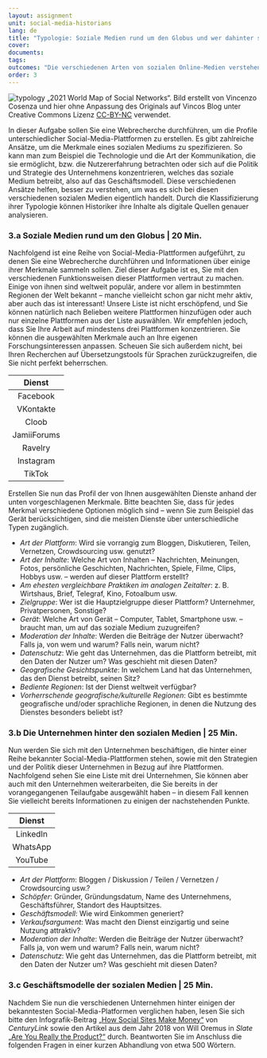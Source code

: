 ```yaml
---
layout: assignment
unit: social-media-historians
lang: de
title: "Typologie: Soziale Medien rund um den Globus und wer dahinter steckt"
cover:
documents:
tags:
outcomes: "Die verschiedenen Arten von sozialen Online-Medien verstehen"
order: 3
---
```

![typology](../../../assets/images/social-media/typology.png)
„2021 World Map of Social Networks“. Bild erstellt von Vincenzo Cosenza und hier ohne Anpassung des Originals auf Vincos Blog unter Creative Commons Lizenz [CC-BY-NC](https://creativecommons.org/licenses/by-nc/4.0/deed.de) verwendet.

In dieser Aufgabe sollen Sie eine Webrecherche durchführen, um die Profile unterschiedlicher Social-Media-Plattformen zu erstellen. Es gibt zahlreiche Ansätze, um die Merkmale eines sozialen Mediums zu spezifizieren. So kann man zum Beispiel die Technologie und die Art der Kommunikation, die sie ermöglicht, bzw. die Nutzererfahrung betrachten oder sich auf die Politik und Strategie des Unternehmens konzentrieren, welches das soziale Medium betreibt, also auf das Geschäftsmodell. Diese verschiedenen Ansätze helfen, besser zu verstehen, um was es sich bei diesen verschiedenen sozialen Medien eigentlich handelt. Durch die Klassifizierung ihrer Typologie können Historiker ihre Inhalte als digitale Quellen genauer analysieren.

<!-- more -->
<!-- briefing-student -->

### 3.a Soziale Medien rund um den Globus | 20 Min.

<!-- section-contents -->

Nachfolgend ist eine Reihe von Social-Media-Plattformen aufgeführt, zu denen Sie eine Webrecherche durchführen und Informationen über einige ihrer Merkmale sammeln sollen. Ziel dieser Aufgabe ist es, Sie mit den verschiedenen Funktionsweisen dieser Plattformen vertraut zu machen. Einige von ihnen sind weltweit populär, andere vor allem in bestimmten Regionen der Welt bekannt – manche vielleicht schon gar nicht mehr aktiv, aber auch das ist interessant! Unsere Liste ist nicht erschöpfend, und Sie können natürlich nach Belieben weitere Plattformen hinzufügen oder auch nur einzelne Plattformen aus der Liste auswählen. Wir empfehlen jedoch, dass Sie Ihre Arbeit auf mindestens drei Plattformen konzentrieren. Sie können die ausgewählten Merkmale auch an Ihre eigenen Forschungsinteressen anpassen. Scheuen Sie sich außerdem nicht, bei Ihren Recherchen auf Übersetzungstools für Sprachen zurückzugreifen, die Sie nicht perfekt beherrschen.

| Dienst |
|:--------:|
| Facebook	|
| VKontakte |
| Cloob |
| JamiiForums | 
| Ravelry | 
| Instagram |
| TikTok |

Erstellen Sie nun das Profil der von Ihnen ausgewählten Dienste anhand der unten vorgeschlagenen Merkmale. Bitte beachten Sie, dass für jedes Merkmal verschiedene Optionen möglich sind – wenn Sie zum Beispiel das Gerät berücksichtigen, sind die meisten Dienste über unterschiedliche Typen zugänglich.

- *Art der Plattform*: Wird sie vorrangig zum Bloggen, Diskutieren, Teilen, Vernetzen, Crowdsourcing usw. genutzt?
- *Art der Inhalte*: Welche Art von Inhalten – Nachrichten, Meinungen, Fotos, persönliche Geschichten, Nachrichten, Spiele, Filme, Clips, Hobbys usw. – werden auf dieser Plattform erstellt?
- *Am ehesten vergleichbare Praktiken im analogen Zeitalter*: z. B. Wirtshaus, Brief, Telegraf, Kino, Fotoalbum usw.
- *Zielgruppe*: Wer ist die Hauptzielgruppe dieser Plattform? Unternehmer, Privatpersonen, Sonstige?
- *Gerät*: Welche Art von Gerät – Computer, Tablet, Smartphone usw. – braucht man, um auf das soziale Medium zuzugreifen?
- *Moderation der Inhalte*: Werden die Beiträge der Nutzer überwacht? Falls ja, von wem und warum? Falls nein, warum nicht?
- *Datenschutz*: Wie geht das Unternehmen, das die Plattform betreibt, mit den Daten der Nutzer um? Was geschieht mit diesen Daten?
- *Geografische Gesichtspunkte*: In welchem Land hat das Unternehmen, das den Dienst betreibt, seinen Sitz?
- *Bediente Regionen*: Ist der Dienst weltweit verfügbar?
- *Vorherrschende geografische/kulturelle Regionen*: Gibt es bestimmte geografische und/oder sprachliche Regionen, in denen die Nutzung des Dienstes besonders beliebt ist?


<!-- section -->

### 3.b Die Unternehmen hinter den sozialen Medien | 25 Min.
<!-- section-contents -->

Nun werden Sie sich mit den Unternehmen beschäftigen, die hinter einer Reihe bekannter Social-Media-Plattformen stehen, sowie mit den Strategien und der Politik dieser Unternehmen in Bezug auf ihre Plattformen. Nachfolgend sehen Sie eine Liste mit drei Unternehmen, Sie können aber auch mit den Unternehmen weiterarbeiten, die Sie bereits in der vorangegangenen Teilaufgabe ausgewählt haben – in diesem Fall kennen Sie vielleicht bereits Informationen zu einigen der nachstehenden Punkte.

| Dienst |  
|:--------:|
| LinkedIn |
| WhatsApp |
| YouTube |

- *Art der Plattform*: Bloggen / Diskussion / Teilen / Vernetzen / Crowdsourcing usw.?
- *Schöpfer*: Gründer, Gründungsdatum, Name des Unternehmens, Geschäftsführer, Standort des Hauptsitzes.
- *Geschäftsmodell*: Wie wird Einkommen generiert?
- *Verkaufsargument*: Was macht den Dienst einzigartig und seine Nutzung attraktiv?
- *Moderation der Inhalte*: Werden die Beiträge der Nutzer überwacht? Falls ja, von wem und warum? Falls nein, warum nicht?
- *Datenschutz*: Wie geht das Unternehmen, das die Plattform betreibt, mit den Daten der Nutzer um? Was geschieht mit diesen Daten?


<!-- section -->

### 3.c Geschäftsmodelle der sozialen Medien | 25 Min.
<!-- section-contents -->

Nachdem Sie nun die verschiedenen Unternehmen hinter einigen der bekanntesten Social-Media-Platformen verglichen haben, lesen Sie sich bitte den Infografik-Beitrag [„How Social Sites Make Money“](https://www.getcenturylink.com/how-social-sites-make-money) von *CenturyLink* sowie den Artikel aus dem Jahr 2018 von Will Oremus in *Slate* [„Are You Really the Product?“](https://slate.com/technology/2018/04/are-you-really-facebooks-product-the-history-of-a-dangerous-idea.html) durch. Beantworten Sie im Anschluss die folgenden Fragen in einer kurzen Abhandlung von etwa 500 Wörtern.


<!-- briefing-teacher -->
